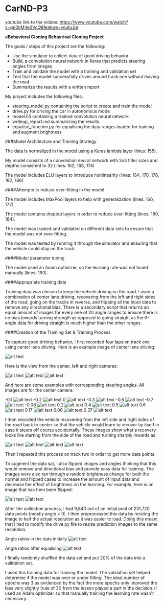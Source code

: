 # CarND-P3

youtube link to the videos:
https://www.youtube.com/watch?v=gp0kM4e0VcQ&feature=youtu.be


#**Behavioral Cloning**
**Behavrioal Cloning Project**

The goals / steps of this project are the following:
* Use the simulator to collect data of good driving behavior
* Build, a convolution neural network in Keras that predicts steering angles from images
* Train and validate the model with a training and validation set
* Test that the model successfully drives around track one without leaving the road
* Summarize the results with a written report


[//]: # (Image References)

[image1]: ./examples/center_2017_02_12_19_28_54_611.jpg "Model Visualization"
[image2]: ./examples/center_2017_02_12_19_28_13_724.jpg "Recovery Image"
[image3]: ./examples/center_2017_02_12_19_28_44_633.jpg "Recovery Image"
[image4]: ./examples/left_2017_02_12_19_28_14_506.jpg "Recovery Image"
[image5]: ./examples/center_2017_02_12_19_28_54_611.jpg "Normal Image"
[image6]: ./examples/center_2017_02_12_19_28_54_611_flip.jpg "Flipped Image"
[image7]: ./examples/recovery.gif "Recovery gif"
[image8]: ./examples/-0.1_steering.jpg "steering example Image"
[image9]: ./examples/-0.2_steering.jpg "steering example Image"
[image10]: ./examples/0_steering.jpg "steering example Image"
[image11]: ./examples/-0.3_steering.jpg "steering example Image"
[image12]: ./examples/-0.6_steering.jpg "steering example Image"
[image13]: ./examples/-0.7_steering.jpg "steering example Image"
[image14]: ./examples/-0.08_steering.jpg "steering example Image"
[image15]: ./examples/0.2_steering.jpg "steering example Image"
[image16]: ./examples/0.4_steering.jpg "steering example Image"
[image17]: ./examples/0.5_steering.jpg "steering example Image"
[image18]: ./examples/0.6_steering.jpg "steering example Image"
[image19]: ./examples/0.17_steering.jpg "steering example Image"
[image20]: ./examples/0.06_steering.jpg "steering example Image"
[image21]: ./examples/0.37_steering.jpg "steering example Image"
[image22]: ./examples/figure_1.png "intial plot Image"
[image23]: ./examples/figure_2.png "equalised plot Image"
[image24]: ./examples/image_center.jpg "center camera Image"
[image25]: ./examples/image_left.jpg "left camera Image"
[image26]: ./examples/image_right.jpg "right camera plot Image"



My project includes the following files:
* steering_model.py containing the script to create and train the model
* drive.py for driving the car in autonomous mode
* model.h5 containing a trained convolution neural network
* writeup_report.md summarizing the results
* equalise_function.py for equalising the data ranges loaded for training and augment brightness

###Model Architecture and Training Strategy

The data is normalized in the model using a Keras lambda layer (lines: 155).

My model consists of a convolution neural network with 3x3 filter sizes and depths consistent to 32 (lines: 162, 168, 174)

The model includes ELU layers to introduce nonlinearity (lines: 164, 170, 176, 182, 186)



####Attempts to reduce over-fitting in the model

The model includes MaxPool layers to help with generalization (lines: 166, 172)

The model contains dropout layers in order to reduce over-fitting (lines: 180, 184).

The model was trained and validated on different data sets to ensure that the model was not over-fitting.

The model was tested by running it through the simulator and ensuring that the vehicle could stay on the track.



####Model parameter tuning

The model used an Adam optimizer, so the learning rate was not tuned manually (lines: 190).



####Appropriate training data

Training data was chosen to keep the vehicle driving on the road. I used a combination of center lane driving, recovering from the left and right sides of the road, going on the tracks in reverse, and flipping all the input data to remove any directional bias. There is a secondary script that returns an equal amount of images for every one of 20 angle ranges to ensure there is no bias towards turning strength as opposed to going straight as the 0-angle data for driving straight is much higher than the other ranges.



####Creation of the Training Set & Training Process

To capture good driving behavior, I first recorded four laps on track one using center lane driving. Here is an example image of center lane driving:

![alt text][image5]

Here is the view from the center, left and right cameras:

![alt text][image8]
![alt text][image8]
![alt text][image8]

And here are some examples with corresponding steering angles. All images are for the center camera:

-0.1
![alt text][image8]
-0.2
![alt text][image9]
0
![alt text][image10]
-0.3
![alt text][image11]
-0.6
![alt text][image12]
-0.7
![alt text][image13]
-0.08
![alt text][image14]
0.2
![alt text][image15]
0.4
![alt text][image16]
0.5
![alt text][image17]
0.6
![alt text][image18]
0.17
![alt text][image19]
0.06
![alt text][image20]
0.37
![alt text][image21]

I then recorded the vehicle recovering from the left side and right sides of the road back to center so that the vehicle would learn to recover by itself in case it steers off course accidentally. These images show what a recovery looks like starting from the side of the road and turning sharply inwards as:

![alt text][image2]
![alt text][image3]
![alt text][image4]
![alt text][image7]

Then I repeated this process on track two in order to get more data points.

To augment the data sat, I also flipped images and angles thinking that this would remove and directional bias and provide easy data for training. The images were also ran through a random brightness change for both the normal and flipped cases to increase the amount of input data and decrease the effect of brightness on the learning. For example, here is an image that has then been flipped:

![alt text][image5]
![alt text][image6]

After the collection process, I had 9,840 out of an initial pool of 231,720 data points (mostly angle = 0). I then preprocessed this data by resizing the image to half the actual resolution as it was easier to load. Doing this meant that I had to modify the drive.py file to resize prediction images to the same resolution.

Angle ratios in the data initially
![alt text][image22]

Angle ratios after equalising
![alt text][image23]

I finally randomly shuffled the data set and put 20% of the data into a validation set.

I used this training data for training the model. The validation set helped determine if the model was over or under fitting. The ideal number of epochs was 3 as evidenced by the fact the more epochs only improved the loss very slightly (rule of 30 from the lesson played a part in the decision.) I used an Adam optimizer so that manually training the learning rate wasn't necessary.
